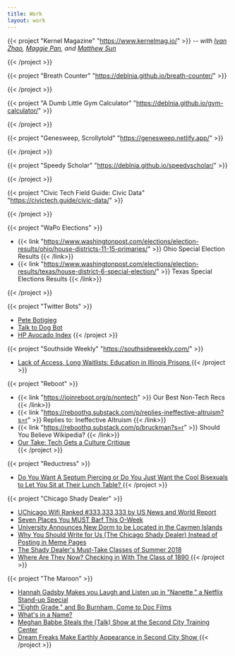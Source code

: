 ```yaml
---
title: Work
layout: work
---
```


{{< project "Kernel Magazine" "https://www.kernelmag.io/" >}}
<i> -- with <a  href = "https://ivanzhao.me/" target="_blank"> Ivan Zhao</a>, <a href = "https://www.magzipan.com/" target="_blank"> Maggie Pan</a>, and <a href = "https://sunnymatt.com/" target="_blank"> Matthew Sun</a> </i>

{{< /project >}}

{{< project "Breath Counter" "https://deblnia.github.io/breath-counter/" >}}

{{< /project >}}

{{< project "A Dumb Little Gym Calculator" "https://deblnia.github.io/gym-calculator/" >}}

{{< /project >}}

{{< project "Genesweep, Scrollytold" "https://genesweep.netlify.app/" >}}

{{< /project >}}

{{< project "Speedy Scholar" "https://deblnia.github.io/speedyscholar/" >}}

{{< /project >}}

{{< project "Civic Tech Field Guide: Civic Data" "https://civictech.guide/civic-data/" >}}

{{< /project >}}

{{< project "WaPo Elections" >}}
- {{< link "https://www.washingtonpost.com/elections/election-results/ohio/house-districts-11-15-primaries/" >}} Ohio Special Election Results  {{< /link>}}  
- {{< link "https://www.washingtonpost.com/elections/election-results/texas/house-district-6-special-election/" >}} Texas Special Elections Results {{< /link>}} 

{{< /project >}}


{{< project "Twitter Bots"  >}}
- <a href = "https://twitter.com/petebutbot" target="_blank"> Pete Botigieg </a>
- <a href="https://twitter.com/talktodogbot" target="_blank">Talk to Dog Bot</a>
- <a href="https://twitter.com/hpavocadoprice?lang=en" target="_blank">HP Avocado Index</a>
{{< /project >}}

{{< project "Southside Weekly" "https://southsideweekly.com/" >}}
- <a href = "https://ipmnewsroom.org/lack-of-access-long-waitlists-education-in-illinois-prisons/" target = "_blank"> Lack of Access, Long Waitlists: Education in Illinois Prisons </a> 
{{< /project >}}

{{< project "Reboot"  >}}
- {{< link "https://joinreboot.org/p/nontech" >}} Our Best Non-Tech Recs {{< /link>}}  
- {{< link "https://reboothq.substack.com/p/replies-ineffective-altruism?s=r" >}} Replies to: Ineffective Altruism {{< /link>}} 
- {{< link "https://reboothq.substack.com/p/bruckman?s=r" >}} Should You Believe Wikipedia? {{< /link>}} 
- <a href = "https://reboothq.substack.com/p/adriandaub" target = "_blank"> Our Take: Tech Gets a Culture Critique </a>  
{{< /project >}}


{{< project "Reductress"  >}}
- <a href = "https://reductress.com/post/do-you-want-a-septum-piercing-or-do-you-just-want-the-cool-bisexuals-to-let-you-sit-at-their-lunch-table/" target = "_blank"> Do You Want A Septum Piercing or Do You Just Want the Cool Bisexuals to Let You Sit at Their Lunch Table? </a>
{{< /project >}}

{{< project "Chicago Shady Dealer"  >}}
- <a href = "https://chicagoshadydealer.com/index.php/2019/11/23/uchicago-wifi-ranked-333333333-by-us-news-and-world-report/" target = "_blank"> UChicago Wifi Ranked #333,333,333 by US News and World Report </a> 
- <a href = "https://chicagoshadydealer.com/index.php/2013/03/16/seven-places-you-must-barf-this-o-week/" target = "_blank"> Seven Places You MUST Barf This O-Week </a> 
- <a href = "https://chicagoshadydealer.com/index.php/2013/03/16/university-announces-new-dorm-to-be-located-in-the-cayman-islands/" target = "_blank"> University Announces New Dorm to be Located in the Caymen Islands </a>
- <a href = "https://chicagoshadydealer.com/index.php/2013/03/16/three-reasons-you-should-write-for-us-the-chicago-shady-dealer-instead-of-posting-in-the-meme-pages/" target = "_blank"> Why You Should Write for Us (The Chicago Shady Dealer) Instead of Posting in Meme Pages </a> 
- <a href = "https://chicagoshadydealer.com/index.php/2013/03/16/the-shady-dealers-must-take-classes-of-summer-2018/" target = "_blank"> The Shady Dealer's Must-Take Classes of Summer 2018 </a> 
- <a href = "https://chicagoshadydealer.com/index.php/2013/03/16/where-are-they-now-checking-in-with-the-class-of-1890/" target = "_blank"> Where Are They Now? Checking in With The Class of 1890 </a> 
{{< /project >}}

{{< project "The Maroon"  >}}
- <a href = "https://www.chicagomaroon.com/article/2018/7/15/hannah-gadsby-makes-laugh-listen-nanette-netflix-s/" target = "_blank"> Hannah Gadsby Makes you Laugh and Listen up in "Nanette," a Netflix Stand-up Special </a> 
- <a href = "https://www.chicagomaroon.com/article/2018/5/18/eighth-grade-bo-burnham-come-doc-films/" target = "_blank"> "Eighth Grade," and Bo Burnham, Come to Doc Films </a> 
- <a href = "https://www.chicagomaroon.com/article/2018/3/13/name/" target = "_blank"> What's in a Name? </a>
- <a href = "https://www.chicagomaroon.com/article/2018/2/5/second-city/" target = "_blank"> Meghan Babbe Steals the (Talk) Show at the Second City Training Center </a>
- <a href = "https://www.chicagomaroon.com/article/2017/11/7/second-city/" target = "_blank"> Dream Freaks Make Earthly Appearance in Second City Show </a> 
{{< /project >}}